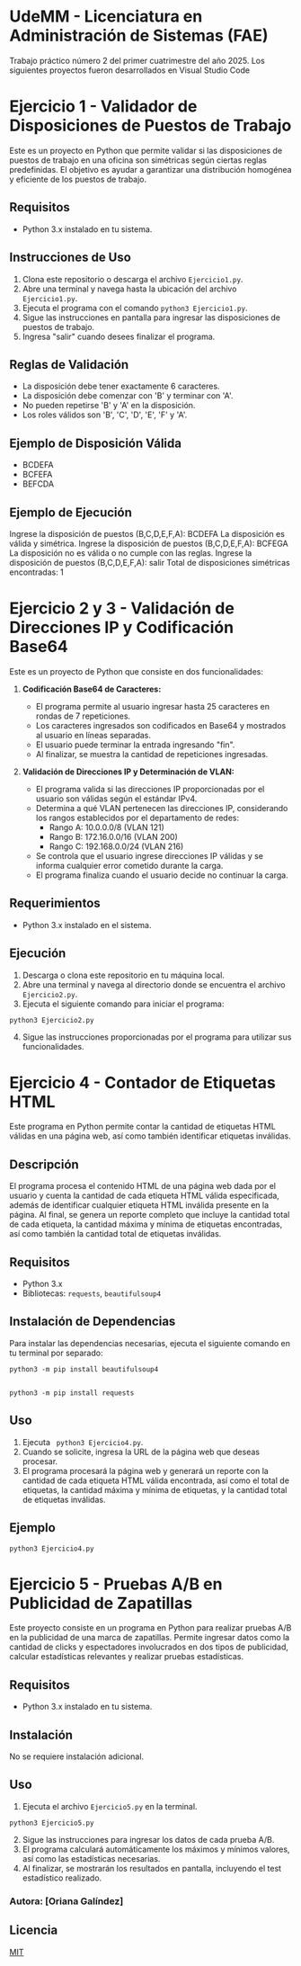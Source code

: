# UdeMM - Licenciatura en Administración de Sistemas (FAE) 

Trabajo práctico número 2 del primer cuatrimestre del año 2025.
Los siguientes proyectos fueron desarrollados en Visual Studio Code

# Ejercicio 1 - Validador de Disposiciones de Puestos de Trabajo

Este es un proyecto en Python que permite validar si las disposiciones de puestos de trabajo en una oficina son simétricas según ciertas reglas predefinidas. El objetivo es ayudar a garantizar una distribución homogénea y eficiente de los puestos de trabajo.

## Requisitos

- Python 3.x instalado en tu sistema.

## Instrucciones de Uso

1. Clona este repositorio o descarga el archivo `Ejercicio1.py`.
2. Abre una terminal y navega hasta la ubicación del archivo `Ejercicio1.py`.
3. Ejecuta el programa con el comando `python3 Ejercicio1.py`.
4. Sigue las instrucciones en pantalla para ingresar las disposiciones de puestos de trabajo.
5. Ingresa "salir" cuando desees finalizar el programa.

## Reglas de Validación

- La disposición debe tener exactamente 6 caracteres.
- La disposición debe comenzar con 'B' y terminar con 'A'.
- No pueden repetirse 'B' y 'A' en la disposición.
- Los roles válidos son 'B', 'C', 'D', 'E', 'F' y 'A'.

## Ejemplo de Disposición Válida

- BCDEFA
- BCFEFA
- BEFCDA

## Ejemplo de Ejecución

Ingrese la disposición de puestos (B,C,D,E,F,A): BCDEFA
La disposición es válida y simétrica.
Ingrese la disposición de puestos (B,C,D,E,F,A): BCFEGA
La disposición no es válida o no cumple con las reglas.
Ingrese la disposición de puestos (B,C,D,E,F,A): salir
Total de disposiciones simétricas encontradas: 1

 
# Ejercicio 2 y 3 - Validación de Direcciones IP y Codificación Base64

Este es un proyecto de Python que consiste en dos funcionalidades:

1. **Codificación Base64 de Caracteres:**
   - El programa permite al usuario ingresar hasta 25 caracteres en rondas de 7 repeticiones.
   - Los caracteres ingresados son codificados en Base64 y mostrados al usuario en líneas separadas.
   - El usuario puede terminar la entrada ingresando "fin".
   - Al finalizar, se muestra la cantidad de repeticiones ingresadas.

2. **Validación de Direcciones IP y Determinación de VLAN:**
   - El programa valida si las direcciones IP proporcionadas por el usuario son válidas según el estándar IPv4.
   - Determina a qué VLAN pertenecen las direcciones IP, considerando los rangos establecidos por el departamento de redes:
     - Rango A: 10.0.0.0/8 (VLAN 121)
     - Rango B: 172.16.0.0/16 (VLAN 200)
     - Rango C: 192.168.0.0/24 (VLAN 216)
   - Se controla que el usuario ingrese direcciones IP válidas y se informa cualquier error cometido durante la carga.
   - El programa finaliza cuando el usuario decide no continuar la carga.

## Requerimientos

- Python 3.x instalado en el sistema.

## Ejecución

1. Descarga o clona este repositorio en tu máquina local.
2. Abre una terminal y navega al directorio donde se encuentra el archivo `Ejercicio2.py`.
3. Ejecuta el siguiente comando para iniciar el programa:

```
python3 Ejercicio2.py
```
4. Sigue las instrucciones proporcionadas por el programa para utilizar sus funcionalidades.



# Ejercicio 4 - Contador de Etiquetas HTML

Este programa en Python permite contar la cantidad de etiquetas HTML válidas en una página web, así como también identificar etiquetas inválidas.

## Descripción

El programa procesa el contenido HTML de una página web dada por el usuario y cuenta la cantidad de cada etiqueta HTML válida especificada, además de identificar cualquier etiqueta HTML inválida presente en la página. Al final, se genera un reporte completo que incluye la cantidad total de cada etiqueta, la cantidad máxima y mínima de etiquetas encontradas, así como también la cantidad total de etiquetas inválidas.

## Requisitos

- Python 3.x
- Bibliotecas: `requests`, `beautifulsoup4`

## Instalación de Dependencias

Para instalar las dependencias necesarias, ejecuta el siguiente comando en tu terminal por separado:

```
python3 -m pip install beautifulsoup4


python3 -m pip install requests
```


## Uso

1. Ejecuta ` python3 Ejercicio4.py`.
2. Cuando se solicite, ingresa la URL de la página web que deseas procesar.
3. El programa procesará la página web y generará un reporte con la cantidad de cada etiqueta HTML válida encontrada, así como el total de etiquetas, la cantidad máxima y mínima de etiquetas, y la cantidad total de etiquetas inválidas.

## Ejemplo

```
python3 Ejercicio4.py
```

# Ejercicio 5 - Pruebas A/B en Publicidad de Zapatillas

Este proyecto consiste en un programa en Python para realizar pruebas A/B en la publicidad de una marca de zapatillas. Permite ingresar datos como la cantidad de clicks y espectadores involucrados en dos tipos de publicidad, calcular estadísticas relevantes y realizar pruebas estadísticas.

## Requisitos

- Python 3.x instalado en tu sistema.

## Instalación

No se requiere instalación adicional.

## Uso

1. Ejecuta el archivo `Ejercicio5.py` en la terminal.

````
python3 Ejercicio5.py
````

2. Sigue las instrucciones para ingresar los datos de cada prueba A/B.
3. El programa calculará automáticamente los máximos y mínimos valores, así como las estadísticas necesarias.
4. Al finalizar, se mostrarán los resultados en pantalla, incluyendo el test estadístico realizado.


### Autora: [Oriana Galíndez]


## Licencia

[MIT](https://choosealicense.com/licenses/mit/)